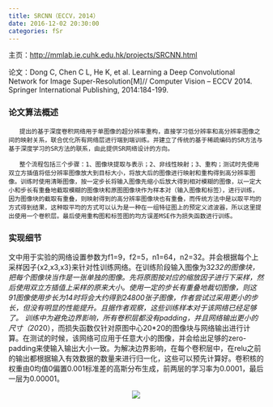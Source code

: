 ```yaml
---
title: SRCNN（ECCV，2014）
date: 2016-12-02 20:30:00
categories: fSr
---
```


<script type="text/javascript" src="http://cdn.mathjax.org/mathjax/latest/MathJax.js?config=default"></script>

主页：[http://mmlab.ie.cuhk.edu.hk/projects/SRCNN.html ](http://mmlab.ie.cuhk.edu.hk/projects/SRCNN.html)

论文：Dong C, Chen C L, He K, et al. Learning a Deep Convolutional Network for Image Super-Resolution[M]// Computer Vision – ECCV 2014. Springer International Publishing, 2014:184-199.

### 论文算法概述

       提出的基于深度卷积网络用于单图像的超分辨率重构，直接学习低分辨率和高分辨率图像之间的映射关系，联合优化所有网络层进行端到端训练。并建立了传统的基于稀疏编码的SR方法与基于深度学习的SR方法的联系，由此提供SR网络设计的方向。

       整个流程包括三个步骤：1、图像块提取与表示；2、非线性映射；3、重构；测试时先使用双立方插值将低分辨率图像放大到目标大小，将放大后的图像进行映射和重构得到高分辨率图像。训练时使用清晰图像，按一定步长将输入图像先缩小后放大得到相对模糊的图像，以一定大小和步长有重叠地截取模糊的图像块和原图图像块作为样本对（输入图像和标签），进行训练，因为图像块的截取有重叠，则映射得到的高分辨率图像块也有重叠，而传统方法中是以取平均的方式得到结果，这种取平均的方式可以认为是一种在一组特征图上的预定义滤波器，所以这里提出使用一个卷积层。最后使用重构图和标签图的均方误差MSE作为损失函数进行训练。


### 实现细节

   文中用于实验的网络设置参数为f1=9，f2=5，n1=64，n2=32。并会根据每个上采样因子{x2,x3,x3}来针对性训练网络。在训练阶段输入图像为32*32的图像块，把每个图像块当作是一张单独的图像。先将原图按对应的缩放因子进行下采样，然后使用双立方插值上采样的原来大小。使用一定的步长有重叠地裁切图像，则这91图像使用步长为14时将会大约得到24800张子图像，作者尝试过采用更小的步长，但没有明显的性能提升。且据作者观察，这些训练样本对于该网络已经足够了。
训练中为避免边界影响，所有卷积层都没有padding，并且网络输出更小的尺寸（20*20），而损失函数仅针对原图中心20*20的图像块与网络输出进行计算。在测试的时候，该网络可应用于任意大小的图像，并会给出足够的zero-padding来使输入输出大小一致。为解决边界影响，在每个卷积层中，在relu之前的输出都根据输入有效数据的数量来进行归一化，这些可以预先计算好。卷积核的权重由0均值0偏置0.001标准差的高斯分布生成，前两层的学习率为0.0001，最后一层为0.00001。


<center><img src="{{ site.baseurl }}/images/pdSr/srcnn1.png"></center>

